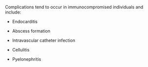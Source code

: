 Complications tend to occur in immunocompromised individuals and include:

- Endocarditis

- Abscess formation

- Intravascular catheter infection

- Cellulitis

- Pyelonephritis